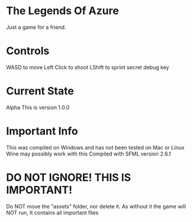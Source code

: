 # The Legends Of Azure

Just a game for a friend.

# Controls
WASD to move
Left Click to shoot
LShift to sprint
secret debug key

# Current State
Alpha
This is version 1.0.0

# Important Info
This was compiled on Windows and has not been tested on Mac or Linux
Wine may possibly work with this
Compiled with SFML version 2.6.1

# DO NOT IGNORE! THIS IS IMPORTANT!
Do NOT move the "assets" folder, nor delete it. As without it the game will NOT run, It contains all important files
